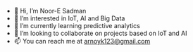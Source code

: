 - 👋 Hi, I’m Noor-E Sadman
- 👀 I’m interested in IoT, AI and Big Data
- 🌱 I’m currently learning predictive analytics
- 💞️ I’m looking to collaborate on projects based on IoT and AI
- 📫 You can reach me at arnoyk123@gmail.com
<!---
pegasus0069/pegasus0069 is a ✨ special ✨ repository because its `README.md` (this file) appears on your GitHub profile.
You can click the Preview link to take a look at your changes.
--->
